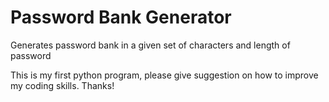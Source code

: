 # Password Bank Generator
Generates password bank in a given set of characters and length of password

This is my first python program, please give suggestion on how to improve my coding skills. Thanks!
